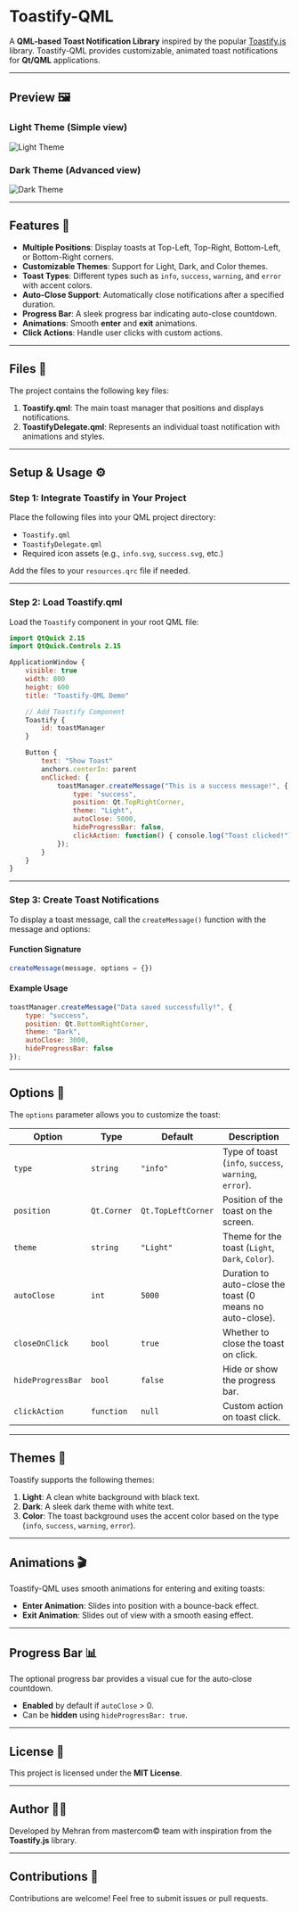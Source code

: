 # Toastify-QML

A **QML-based Toast Notification Library** inspired by the popular [Toastify.js](https://github.com/apvarun/toastify-js) library. Toastify-QML provides customizable, animated toast notifications for **Qt/QML** applications.

---

## Preview 🖼️

### Light Theme (Simple view)
![Light Theme](Preview/Light.gif)

### Dark Theme (Advanced view)
![Dark Theme](Preview/Dark.jpg)

---

## Features 🚀

- **Multiple Positions**: Display toasts at Top-Left, Top-Right, Bottom-Left, or Bottom-Right corners.
- **Customizable Themes**: Support for Light, Dark, and Color themes.
- **Toast Types**: Different types such as `info`, `success`, `warning`, and `error` with accent colors.
- **Auto-Close Support**: Automatically close notifications after a specified duration.
- **Progress Bar**: A sleek progress bar indicating auto-close countdown.
- **Animations**: Smooth **enter** and **exit** animations.
- **Click Actions**: Handle user clicks with custom actions.

---

## Files 📂

The project contains the following key files:

1. **Toastify.qml**: The main toast manager that positions and displays notifications.
2. **ToastifyDelegate.qml**: Represents an individual toast notification with animations and styles.

---

## Setup & Usage ⚙️

### Step 1: Integrate Toastify in Your Project

Place the following files into your QML project directory:

- `Toastify.qml`
- `ToastifyDelegate.qml`
- Required icon assets (e.g., `info.svg`, `success.svg`, etc.)

Add the files to your `resources.qrc` file if needed.

---

### Step 2: Load Toastify.qml

Load the `Toastify` component in your root QML file:

```qml
import QtQuick 2.15
import QtQuick.Controls 2.15

ApplicationWindow {
    visible: true
    width: 800
    height: 600
    title: "Toastify-QML Demo"

    // Add Toastify Component
    Toastify {
        id: toastManager
    }

    Button {
        text: "Show Toast"
        anchors.centerIn: parent
        onClicked: {
            toastManager.createMessage("This is a success message!", {
                type: "success",
                position: Qt.TopRightCorner,
                theme: "Light",
                autoClose: 5000,
                hideProgressBar: false,
                clickAction: function() { console.log("Toast clicked!") }
            });
        }
    }
}
```

---

### Step 3: Create Toast Notifications

To display a toast message, call the `createMessage()` function with the message and options:

#### Function Signature

```javascript
createMessage(message, options = {})
```

#### Example Usage

```qml
toastManager.createMessage("Data saved successfully!", {
    type: "success",
    position: Qt.BottomRightCorner,
    theme: "Dark",
    autoClose: 3000,
    hideProgressBar: false
});
```

---

## Options 🔧

The `options` parameter allows you to customize the toast:

| **Option**           | **Type**      | **Default**        | **Description**                                           |
|-----------------------|---------------|--------------------|-----------------------------------------------------------|
| `type`               | `string`      | `"info"`           | Type of toast (`info`, `success`, `warning`, `error`).    |
| `position`           | `Qt.Corner`   | `Qt.TopLeftCorner` | Position of the toast on the screen.                     |
| `theme`              | `string`      | `"Light"`          | Theme for the toast (`Light`, `Dark`, `Color`).          |
| `autoClose`          | `int`         | `5000`             | Duration to auto-close the toast (0 means no auto-close).|
| `closeOnClick`       | `bool`        | `true`             | Whether to close the toast on click.                     |
| `hideProgressBar`    | `bool`        | `false`            | Hide or show the progress bar.                           |
| `clickAction`        | `function`    | `null`             | Custom action on toast click.                            |

---

## Themes 🎨

Toastify supports the following themes:

1. **Light**: A clean white background with black text.
2. **Dark**: A sleek dark theme with white text.
3. **Color**: The toast background uses the accent color based on the type (`info`, `success`, `warning`, `error`).

---

## Animations 🎬

Toastify-QML uses smooth animations for entering and exiting toasts:

- **Enter Animation**: Slides into position with a bounce-back effect.
- **Exit Animation**: Slides out of view with a smooth easing effect.

---

## Progress Bar 📊

The optional progress bar provides a visual cue for the auto-close countdown.

- **Enabled** by default if `autoClose` > 0.
- Can be **hidden** using `hideProgressBar: true`.

---

## License 📜

This project is licensed under the **MIT License**.

---

## Author 👨‍💻

Developed by Mehran from mastercom© team with inspiration from the **Toastify.js** library.

---

## Contributions 🤝

Contributions are welcome! Feel free to submit issues or pull requests.